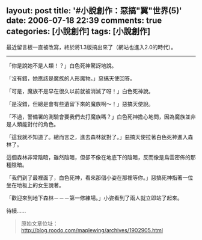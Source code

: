 layout: post
title: '#小說創作：惡搞"翼"世界(5)'
date: 2006-07-18 22:39
comments: true
categories: [小說創作]
tags: [小說創作]
---
最近留言板一直被改寫，終於將1.3版搞出來了（網站也進入2.0的時代）。
- - -
「你是說她不是人類！？」白色死神驚訝地說。

「沒有錯，她應該是魔族的人形魔物。」惡搞天使回答。

「可是，魔族不是早在很久以前就被消滅了呀！」白色死神說。

「是沒錯，但總是會有些遺留下來的魔族啊～！」惡搞天使說。

「不過，警備署的測驗會要我們去打魔族嗎？」白色死神擔心地問，因為魔族並非是人類能對付的角色。

「這我就不知道了。總而言之，進去森林就對了。」惡搞天使拉著白色死神進入森林了。

這個森林非常陰暗，雖然陰暗，但卻不像在地底下的陰暗，反而像是烏雲密佈的那種陰暗。

「我們到了最裡面了，白色死神，看來那個小姿在那裡等你。」惡搞死神指著一位坐在地板上的女生說著。

「歡迎來到地下森林－－－第一修練場。」小姿看到了兩人就立即站了起來。

待續......

> 原始文章位址：http://blog.roodo.com/maplewing/archives/1902905.html
